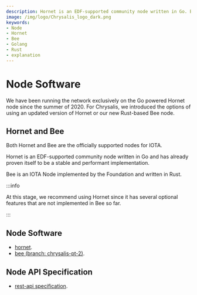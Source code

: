 ```yaml
---
description: Hornet is an EDF-supported community node written in Go. Bee is an IOTA Node implemented by the Foundation and written in Rust. We recommend using Hornet since it has several optional features that are not implemented in Bee.
image: /img/logo/Chrysalis_logo_dark.png
keywords:
- Node
- Hornet
- Bee
- Golang
- Rust
- explanation
---
```

# Node Software

We have been running the network exclusively on the Go powered Hornet node since the summer of 2020. For Chrysalis, we introduced the options of using an updated version of Hornet or our new Rust-based Bee node.

## Hornet and Bee

Both Hornet and Bee are the officially supported nodes for IOTA.

Hornet is an EDF-supported community node written in Go and has already proven itself to be a stable and performant implementation. 

Bee is an IOTA Node implemented by the Foundation and written in Rust.

:::info

At this stage, we recommend using Hornet since it has several optional features that are not implemented in Bee so far.

:::

## Node Software

- [hornet](https://wiki.iota.org/hornet/welcome).
- [bee (branch: chrysalis-pt-2)](https://github.com/iotaledger/bee/tree/chrysalis-pt-2).

## Node API Specification

- [rest-api specification](https://editor.swagger.io/?url=https://raw.githubusercontent.com/rufsam/protocol-rfcs/master/text/0026-rest-api/rest-api.yaml).

